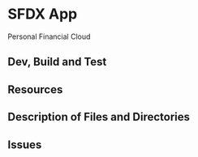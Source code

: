 # SFDX  App

Personal Financial Cloud

## Dev, Build and Test


## Resources


## Description of Files and Directories


## Issues


